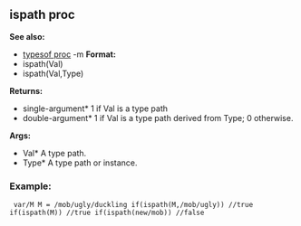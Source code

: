 ## ispath proc
**See also:**
*   [typesof proc](/ref/proc/typesof.md) -m<!-- -->
**Format:**
*   ispath(Val)
*   ispath(Val,Type)
<!-- -->
**Returns:**
*   single-argument* 1 if Val is a type path
*   double-argument* 1 if Val is a type path derived from Type; 0
    otherwise.
<!-- -->
**Args:**
*   Val* A type path.
*   Type* A type path or instance.
### Example:

```
 var/M M = /mob/ugly/duckling if(ispath(M,/mob/ugly)) //true
if(ispath(M)) //true if(ispath(new/mob)) //false 
```
